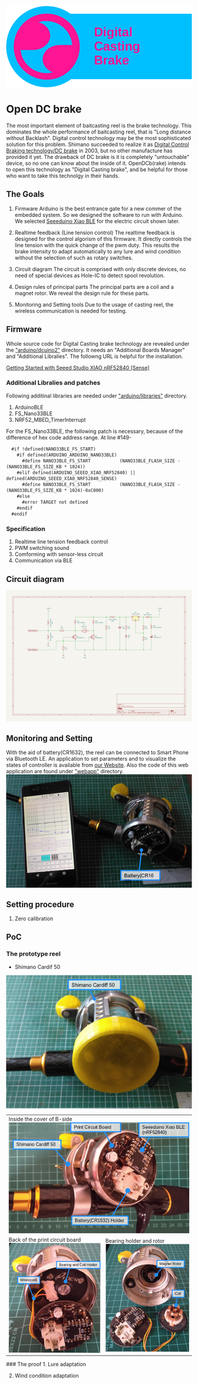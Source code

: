 <img src="img/logo.png" />

# Open DC brake
The most important element of baitcasting reel is the brake technology. This dominates the whole performance of baitcasting reel, that is "Long distance without Backlash".
Digital control technology may be the most sophisticated solution for this problem. Shimano succeeded to realize it as [Digital Control Braking technology/DC brake](https://www.youtube.com/watch?v=iy6fYpK1zhY) in 2003, but no other manufacture has provided it yet. The drawback of DC brake is it is completely "untouchable" device, so no one can know about the inside of it.
OpenDCb(rake) intends to open this technology as "Digital Casting brake", and be helpful for those who want to take this technolgy in their hands.

## The Goals

1. Firmware
Arduino is the best entrance gate for a new commer of the embedded system. So we designed the software to run with Arduino. We selected [Seeeduino Xiao BLE](https://www.seeedstudio.com/Seeed-XIAO-BLE-nRF52840-p-5201.html) for the electric circuit shown later.

2. Realtime feedback (Line tension control)
The realtime feedback is designed for the control algorism of this firmware. It directly controls the line tension with the quick change of the pwm duty. This results the brake intensity to adapt automatically to any lure and wind condition without the selection of such as rotary switches.

3. Circuit diagram
The circuit is comprised with only discrete devices, no need of special devices as Hole-IC to detect spool revolution.

4. Design rules of principal parts
The principal parts are a coil and a magnet rotor. We reveal the design rule for these parts.

5. Monitoring and Setting tools
Due to the usage of casting reel, the wireless communication is needed for testing.

## Firmware
Whole source code for Digital Casting brake technology are revealed under the ["arduino/dcuino2"](arduino/) directory. It needs an "Additional Boards Manager" and "Additional Libralies". The followng URL is helpful for the installation.

[Getting Started with Seeed Studio XIAO nRF52840 (Sense)](https://wiki.seeedstudio.com/XIAO_BLE/)


### Additional Libralies and patches
Following additinal libraries are needed under ["arduino/libraries"](arduino/libraries) directory.
1. ArduinoBLE
2. FS_Nano33BLE
3. NRF52_MBED_TimerInterrupt

For the FS_Nano33BLE, the following patch is necessary, because of the difference of hex code address range.
At line #149-
~~~
  #if !defined(NANO33BLE_FS_START)
    #if defined(ARDUINO_ARDUINO_NANO33BLE)
      #define NANO33BLE_FS_START           (NANO33BLE_FLASH_SIZE - (NANO33BLE_FS_SIZE_KB * 1024))
    #elif defined(ARDUINO_SEEED_XIAO_NRF52840) || defined(ARDUINO_SEEED_XIAO_NRF52840_SENSE)
      #define NANO33BLE_FS_START           (NANO33BLE_FLASH_SIZE - (NANO33BLE_FS_SIZE_KB * 1024)-0xC000)
    #else
      #error TARGET not defined
    #endif
  #endif
~~~ 

### Specification
1. Realtime line tension feedback control
2. PWM switching sound
3. Comforming with sensor-less circuit
4. Communication via BLE

## Circuit diagram
<img src="img/Scheme.png" />

## Monitoring and Setting
With the aid of battery(CR1632), the reel can be connected to Smart Phone via Bluetooth LE. An application to set parameters and to visualize the states of controller is available from [our Website](https://www.c-able.ne.jp/~hirai551/dl/dciot.html). Also the code of this web application are found under ["webapp"](webapp/) directory.
<img src="img/fig03.png" />

## Setting procedure
1. Zero calibration

## PoC
### The prototype reel
- Shimano Cardif 50
<img src="img/fig01.png" />
<table>
<tr><td colspan="2">Inside the cover of B-side<img src="img/fig10.png" />
<tr><td>Back of the print circuit board<img src="img/fig11.png" />
<td>Bearing holder and rotor<img src="img/fig12.png" />
</table>
### The proof
1. Lure adaptation

2. Wind condition adaptation
